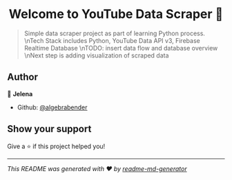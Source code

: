 <h1 align="center">Welcome to YouTube Data Scraper 👋</h1>
<p>
</p>

> Simple data scraper project as part of learning Python process.
> \nTech Stack includes Python, YouTube Data API v3, Firebase Realtime Database
> \nTODO: insert data flow and database overview
> \nNext step is adding visualization of scraped data


## Author

👤 **Jelena**

* Github: [@algebrabender](https://github.com/algebrabender)

## Show your support

Give a ⭐️ if this project helped you!

***
_This README was generated with ❤️ by [readme-md-generator](https://github.com/kefranabg/readme-md-generator)_
